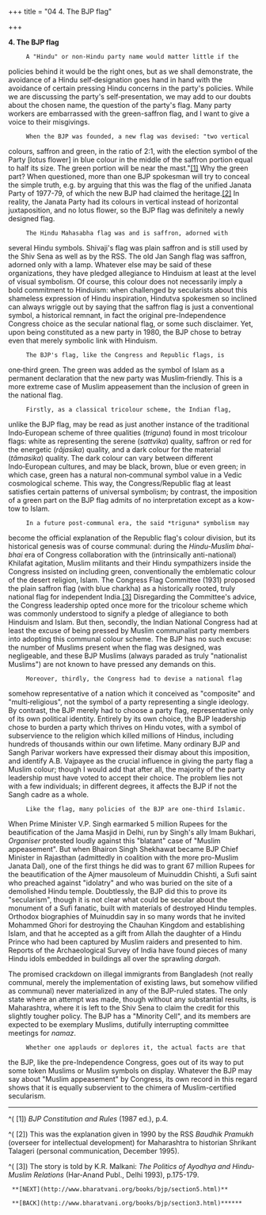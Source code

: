 +++
title = "04 4. The BJP flag"

+++
<div class="Section1">

**4. The BJP flag**

 

         A "Hindu" or non-Hindu party name would matter little if the
policies behind it would be the right ones, but as we shall demonstrate,
the avoidance of a Hindu self‑designation goes hand in hand with the
avoidance of certain pressing Hindu concerns in the party's policies. 
While we are discussing the party's self‑presentation, we may add to our
doubts about the chosen name, the question of the party's flag.  Many
party workers are embarrassed with the green-saffron flag, and I want to
give a voice to their misgivings.

 

         When the BJP was founded, a new flag was devised: "two vertical
colours, saffron and green, in the ratio of 2:1, with the election
symbol of the Party \[lotus flower\] in blue colour in the middle of the
saffron portion equal to half its size.  The green portion will be near
the mast."[\[1\]](#_edn1)  Why the green part?  When questioned, more
than one BJP spokesman will try to conceal the simple truth, e.g. by
arguing that this was the flag of the unified Janata Party of 1977-79,
of which the new BJP had claimed the heritage.[\[2\]](#_edn2)  In
reality, the Janata Party had its colours in vertical instead of
horizontal juxtaposition, and no lotus flower, so the BJP flag was
definitely a newly designed flag.

 

         The Hindu Mahasabha flag was and is saffron, adorned with
several Hindu symbols.  Shivaji's flag was plain saffron and is still
used by the Shiv Sena as well as by the RSS.  The old Jan Sangh flag was
saffron, adorned only with a lamp.  Whatever else may be said of these
organizations, they have pledged allegiance to Hinduism at least at the
level of visual symbolism.  Of course, this colour does not necessarily
imply a bold commitment to Hinduism: when challenged by secularists
about this shameless expression of Hindu inspiration, Hindutva spokesmen
so inclined can always wriggle out by saying that the saffron flag is
just a conventional symbol, a historical remnant, in fact the original
pre-Independence Congress choice as the secular national flag, or some
such disclaimer.  Yet, upon being constituted as a new party in 1980,
the BJP chose to betray even that merely symbolic link with Hinduism.

 

         The BJP's flag, like the Congress and Republic flags, is
one‑third green.  The green was added as the symbol of Islam as a
permanent declaration that the new party was Muslim‑friendly.  This is a
more extreme case of Muslim appeasement than the inclusion of green in
the national flag. 

 

         Firstly, as a classical tricolour scheme, the Indian flag,
unlike the BJP flag, may be read as just another instance of the
traditional Indo‑European scheme of three qualities (*triguna*) found in
most tricolour flags: white as representing the serene (*sattvika*)
quality, saffron or red for the energetic (*râjasika*) quality, and a
dark colour for the material (*tâmasika*) quality.  The dark colour can
vary between different Indo‑European cultures, and may be black, brown,
blue or even green; in which case, green has a natural non‑communal
symbol value in a Vedic cosmological scheme.  This way, the
Congress/Republic flag at least satisfies certain patterns of universal
symbolism; by contrast, the imposition of a green part on the BJP flag
admits of no interpretation except as a kow-tow to Islam.

 

         In a future post‑communal era, the said *triguna* symbolism may
become the official explanation of the Republic flag's colour division,
but its historical genesis was of course communal: during the
*Hindu-Muslim bhai-bhai* era of Congress collaboration with the
(intrinsically anti-national) Khilafat agitation, Muslim militants and
their Hindu sympathizers inside the Congress insisted on including
green, conventionally the emblematic colour of the desert religion,
Islam.  The Congress Flag Committee (1931) proposed the plain saffron
flag (with blue charkha) as a historically rooted, truly national flag
for independent India.[\[3\]](#_edn3)  Disregarding the Committee's
advice, the Congress leadership opted once more for the tricolour scheme
which was commonly understood to signify a pledge of allegiance to both
Hinduism and Islam.  But then, secondly, the Indian National Congress
had at least the excuse of being pressed by Muslim communalist party
members into adopting this communal colour scheme.  The BJP has no such
excuse: the number of Muslims present when the flag was designed, was
negligeable, and these BJP Muslims (always paraded as truly "nationalist
Muslims") are not known to have pressed any demands on this. 

 

         Moreover, thirdly, the Congress had to devise a national flag
somehow representative of a nation which it conceived as "composite" and
"multi‑religious", not the symbol of a party representing a single
ideology.  By contrast, the BJP merely had to choose a party flag,
representative only of its own political identity.  Entirely by its own
choice, the BJP leadership chose to burden a party which thrives on
Hindu votes, with a symbol of subservience to the religion which killed
millions of Hindus, including hundreds of thousands within our own
lifetime.  Many ordinary BJP and Sangh Parivar workers have expressed
their dismay about this imposition, and identify A.B. Vajpayee as the
crucial influence in giving the party flag a Muslim colour; though I
would add that after all, the majority of the party leadership must have
voted to accept their choice.  The problem lies not with a few
individuals; in different degrees, it affects the BJP if not the Sangh
cadre as a whole.

 

         Like the flag, many policies of the BJP are one-third Islamic. 
When Prime Minister V.P. Singh earmarked 5 million Rupees for the
beautification of the Jama Masjid in Delhi, run by Singh's ally Imam
Bukhari, *Organiser* protested loudly against this "blatant" case of
"Muslim appeasement".  But when Bhairon Singh Shekhawat became BJP Chief
Minister in Rajasthan (admittedly in coalition with the more pro-Muslim
Janata Dal), one of the first things he did was to grant 67 million
Rupees for the beautification of the Ajmer mausoleum of Muinuddin
Chishti, a Sufi saint who preached against "idolatry" and who was buried
on the site of a demolished Hindu temple.  Doubtlessly, the BJP did this
to prove its "secularism", though it is not clear what could be secular
about the monument of a Sufi fanatic, built with materials of destroyed
Hindu temples.  Orthodox biographies of Muinuddin say in so many words
that he invited Mohammed Ghori for destroying the Chauhan Kingdom and
establishing Islam, and that he accepted as a gift from Allah the
daughter of a Hindu Prince who had been captured by Muslim raiders and
presented to him. Reports of the Archaeological Survey of India have
found pieces of many Hindu idols embedded in buildings all over the
sprawling *dargah*.

 

The promised crackdown on illegal immigrants from Bangladesh (not really
communal, merely the implementation of existing laws, but somehow
vilified as communal) never materialized in any of the BJP-ruled
states.  The only state where an attempt was made, though without any
substantial results, is Maharashtra, where it is left to the Shiv Sena
to claim the credit for this slightly tougher policy.  The BJP has a
"Minority Cell", and its members are expected to be exemplary Muslims,
dutifully interrupting committee meetings for *namaz*. 

 

         Whether one applauds or deplores it, the actual facts are that
the BJP, like the pre-Independence Congress, goes out of its way to put
some token Muslims or Muslim symbols on display.  Whatever the BJP may
say about "Muslim appeasement" by Congress, its own record in this
regard shows that it is equally subservient to the chimera of
Muslim-certified secularism.     

 

 

</div>

<div style="mso-element:endnote-list">

  

------------------------------------------------------------------------

<div id="edn1" style="mso-element:endnote">

[](#_ednref1)^(             \[1\])  *BJP Constitution and Rules* (1987
ed.), p.4.

</div>

<div id="edn2" style="mso-element:endnote">

[](#_ednref2)^(             \[2\])  This was the explanation given in
1990 by the RSS *Baudhik Pramukh* (overseer for intellectual
development) for Maharashtra to historian Shrikant Talageri (personal
communication, December 1995).

</div>

<div id="edn3" style="mso-element:endnote">

[](#_ednref3)^(             \[3\])  The story is told by K.R. Malkani:
*The Politics of Ayodhya and Hindu-Muslim Relations* (Har-Anand Publ.,
Delhi 1993), p.175-179.

 

     **[NEXT](http://www.bharatvani.org/books/bjp/section5.html)**

     **[BACK](http://www.bharatvani.org/books/bjp/section3.html)******

</div>

</div>
